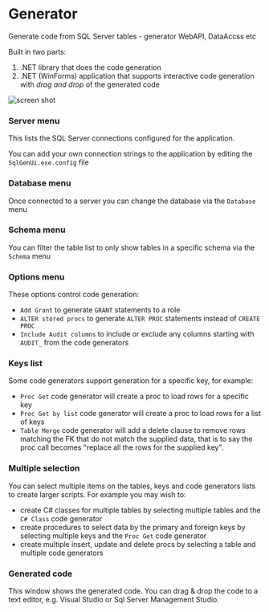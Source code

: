 # Generator

Generate code from SQL Server tables - generator WebAPI, DataAccss etc

Built in two parts:
1. .NET library that does the code generation
2. .NET (WinForms) application that supports interactive code generation with *drag and drop* of the generated code

![screen shot](https://github.com/busterwood/SqlGen/blob/master/screen-shot.png)

### Server menu

This lists the SQL Server connections configured for the application.

You can add your own connection strings to the application by editing the `SqlGenUi.exe.config` file

### Database menu

Once connected to a server you can change the database via the `Database` menu

### Schema menu

You can filter the table list to only show tables in a specific schema via the `Schema` menu

### Options menu

These options control code generation:
* `Add Grant` to generate `GRANT` statements to a role
* `ALTER stored procs` to generate `ALTER PROC` statements instead of `CREATE PROC`
* `Include Audit columns` to include or exclude any columns starting with `AUDIT_` from the code generators

### Keys list

Some code generators support generation for a specific key, for example:

* `Proc Get` code generator will create a proc to load rows for a specific key
* `Proc Get by list` code generator will create a proc to load rows for a list of keys
* `Table Merge` code generator will add a delete clause to remove rows matching the FK that do not match the supplied data, that is to say the proc call becomes "replace all the rows for the supplied key".

### Multiple selection

You can select multiple items on the tables, keys and code generators lists to create larger scripts.
For example you may wish to:

* create C# classes for multiple tables by selecting multiple tables and the `C# Class` code generator
* create procedures to select data by the primary and foreign keys by selecting multiple keys and the `Proc Get` code generator
* create multiple insert, update and delete procs by selecting a table and multiple code generators

### Generated code

This window shows the generated code.  You can drag & drop the code to a text editor, e.g. Visual Studio or Sql Server Management Studio.
